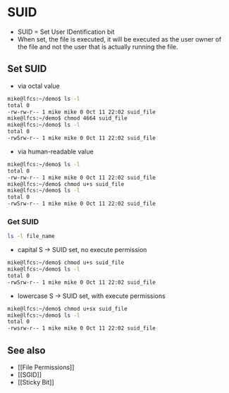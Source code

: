 # SUID

- SUID = Set User IDentification bit
- When set, the file is executed, it will be executed as the user owner of the file and not the user that is actually running the file.

## Set SUID

- via octal value
```bash
mike@lfcs:~/demo$ ls -l
total 0
-rw-rw-r-- 1 mike mike 0 Oct 11 22:02 suid_file
mike@lfcs:~/demo$ chmod 4664 suid_file 
mike@lfcs:~/demo$ ls -l
total 0
-rwSrw-r-- 1 mike mike 0 Oct 11 22:02 suid_file
```

- via human-readable value
```bash
mike@lfcs:~/demo$ ls -l
total 0
-rw-rw-r-- 1 mike mike 0 Oct 11 22:02 suid_file
mike@lfcs:~/demo$ chmod u+s suid_file 
mike@lfcs:~/demo$ ls -l
total 0
-rwSrw-r-- 1 mike mike 0 Oct 11 22:02 suid_file
```

### Get SUID

```bash
ls -l file_name
```

- capital S -> SUID set, no execute permission
```bash
mike@lfcs:~/demo$ chmod u+s suid_file 
mike@lfcs:~/demo$ ls -l
total 0
-rwSrw-r-- 1 mike mike 0 Oct 11 22:02 suid_file
```

- lowercase S -> SUID set, with execute permissions
```bash
mike@lfcs:~/demo$ chmod u+sx suid_file 
mike@lfcs:~/demo$ ls -l
total 0
-rwsrw-r-- 1 mike mike 0 Oct 11 22:02 suid_file
```

## See also

- [[File Permissions]]
- [[SGID]]
- [[Sticky Bit]]

